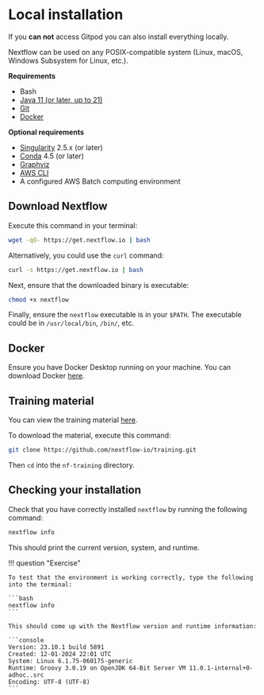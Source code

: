 # Local installation

If you **can not** access Gitpod you can also install everything locally.

Nextflow can be used on any POSIX-compatible system (Linux, macOS, Windows Subsystem for Linux, etc.).

**Requirements**

-   Bash
-   [Java 11 (or later, up to 21)](https://www.oracle.com/technetwork/java/javase/downloads/index.html)
-   [Git](https://git-scm.com/)
-   [Docker](https://docs.docker.com/get-docker/)

**Optional requirements**

-   [Singularity](https://github.com/sylabs/singularity) 2.5.x (or later)
-   [Conda](https://conda.io/) 4.5 (or later)
-   [Graphviz](http://www.graphviz.org/)
-   [AWS CLI](https://aws.amazon.com/cli/)
-   A configured AWS Batch computing environment

## Download Nextflow

Execute this command in your terminal:

```bash
wget -qO- https://get.nextflow.io | bash
```

Alternatively, you could use the `curl` command:

```bash
curl -s https://get.nextflow.io | bash
```

Next, ensure that the downloaded binary is executable:

```bash
chmod +x nextflow
```

Finally, ensure the `nextflow` executable is in your `$PATH`. The executable could be in `/usr/local/bin`, `/bin/`, etc.

## Docker

Ensure you have Docker Desktop running on your machine. You can download Docker [here](https://docs.docker.com/get-docker/).

## Training material

You can view the training material [here](https://training.nextflow.io/).

To download the material, execute this command:

```bash
git clone https://github.com/nextflow-io/training.git
```

Then `cd` into the `nf-training` directory.

## Checking your installation

Check that you have correctly installed `nextflow` by running the following command:

```bash
nextflow info
```

This should print the current version, system, and runtime.

!!! question "Exercise"

    To test that the environment is working correctly, type the following into the terminal:

    ```bash
    nextflow info
    ```

    This should come up with the Nextflow version and runtime information:

    ```console
    Version: 23.10.1 build 5891
    Created: 12-01-2024 22:01 UTC
    System: Linux 6.1.75-060175-generic
    Runtime: Groovy 3.0.19 on OpenJDK 64-Bit Server VM 11.0.1-internal+0-adhoc..src
    Encoding: UTF-8 (UTF-8)
    ```
